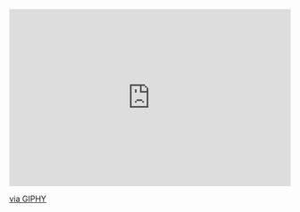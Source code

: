 <div style="width:100%;height:0;padding-bottom:63%;position:relative;"><iframe src="https://giphy.com/embed/qyRFUiXFMQqHrIGDsb" width="100%" height="100%" style="position:absolute" frameBorder="0" class="giphy-embed" allowFullScreen></iframe></div>

<p><a href="https://giphy.com/gifs/qyRFUiXFMQqHrIGDsb">via GIPHY</a></p>
